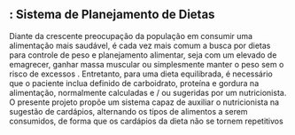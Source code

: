 
## : Sistema de Planejamento de Dietas

Diante da crescente preocupação da população em consumir uma alimentação mais saudável, é cada vez mais comum a busca por dietas para controle de peso e planejamento alimentar, seja com um elevado de emagrecer, ganhar massa muscular ou simplesmente manter o peso sem o risco de excessos . Entretanto, para uma dieta equilibrada, é necessário que o paciente inclua definido de carboidrato, proteína e gordura na alimentação, normalmente calculadas e / ou sugeridas por um nutricionista. O presente projeto propõe um sistema capaz de auxiliar o nutricionista na sugestão de cardápios, alternando os tipos de alimentos a serem consumidos, de forma que os cardápios da dieta não se tornem repetitivos

